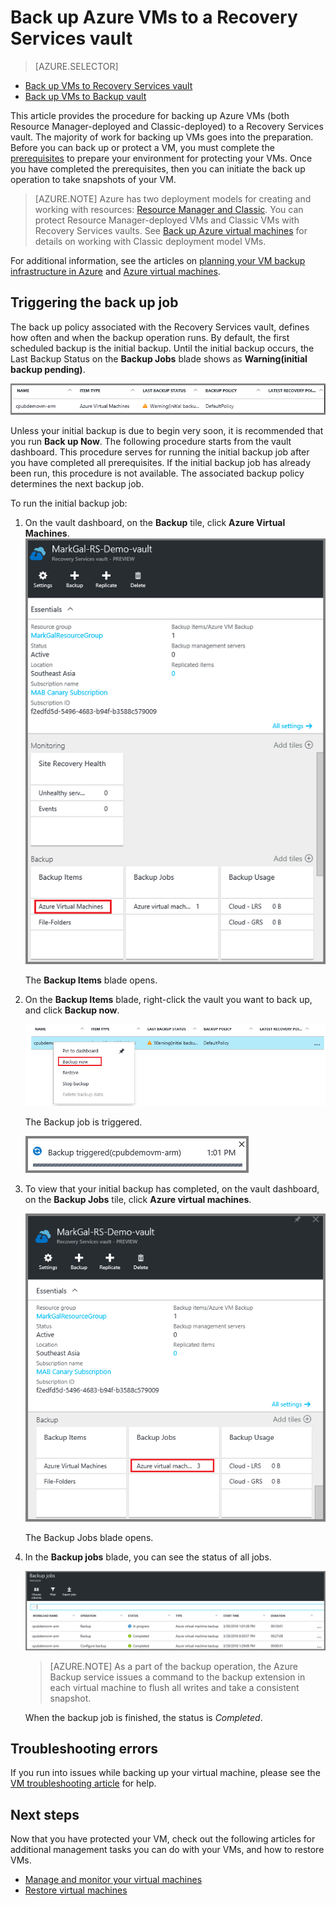 <!-- not suitable for Mooncake -->

<properties
	pageTitle="Back up Azure VMs to a Recovery Services vault | Azure"
	description="Discover, register, and back up Azure virtual machines to a recovery services vault with these procedures for Azure virtual machine backup."
	services="backup"
	documentationCenter=""
	authors="markgalioto"
	manager="cfreeman"
	editor=""
	keywords="virtual machine backup; back up virtual machine; backup and disaster recovery; arm vm backup"/>

<tags
	ms.service="backup"
	ms.date="07/29/2016"
	wacn.date=""/>


# Back up Azure VMs to a Recovery Services vault

> [AZURE.SELECTOR]
- [Back up VMs to Recovery Services vault](/documentation/articles/backup-azure-arm-vms/)
- [Back up VMs to Backup vault](/documentation/articles/backup-azure-vms/)

This article provides the procedure for backing up Azure VMs (both Resource Manager-deployed and Classic-deployed) to a Recovery Services vault. The majority of work for backing up VMs goes into the preparation. Before you can back up or protect a VM, you must complete the [prerequisites](/documentation/articles/backup-azure-arm-vms-prepare/) to prepare your environment for protecting your VMs. Once you have completed the prerequisites, then you can initiate the back up operation to take snapshots of your VM.

>[AZURE.NOTE] Azure has two deployment models for creating and working with resources: [Resource Manager and Classic](/documentation/articles/resource-manager-deployment-model/). You can protect Resource Manager-deployed VMs and Classic VMs with Recovery Services vaults. See [Back up Azure virtual machines](/documentation/articles/backup-azure-vms/) for details on working with Classic deployment model VMs.

For additional information, see the articles on [planning your VM backup infrastructure in Azure](/documentation/articles/backup-azure-vms-introduction/) and [Azure virtual machines](/documentation/services/virtual-machines/).

## Triggering the back up job

The back up policy associated with the Recovery Services vault, defines how often and when the backup operation runs. By default, the first scheduled backup is the initial backup. Until the initial backup occurs, the Last Backup Status on the **Backup Jobs** blade shows as **Warning(initial backup pending)**.

![Backup pending](./media/backup-azure-vms-first-look-arm/initial-backup-not-run.png)

Unless your initial backup is due to begin very soon, it is recommended that you run **Back up Now**. The following procedure starts from the vault dashboard. This procedure serves for running the initial backup job after you have completed all prerequisites. If the initial backup job has already been run, this procedure is not available. The associated backup policy determines the next backup job.  

To run the initial backup job:

1. On the vault dashboard, on the **Backup** tile, click **Azure Virtual Machines**. <br/>
    ![Settings icon](./media/backup-azure-vms-first-look-arm/rs-vault-in-dashboard-backup-vms.png)

    The **Backup Items** blade opens.

2. On the **Backup Items** blade, right-click the vault you want to back up, and click **Backup now**.

    ![Settings icon](./media/backup-azure-vms-first-look-arm/back-up-now.png)

    The Backup job is triggered. <br/>

    ![Backup job triggered](./media/backup-azure-vms-first-look-arm/backup-triggered.png)

3. To view that your initial backup has completed, on the vault dashboard, on the **Backup Jobs** tile, click **Azure virtual machines**.

    ![Backup Jobs tile](./media/backup-azure-vms-first-look-arm/open-backup-jobs.png)

    The Backup Jobs blade opens.

4. In the **Backup jobs** blade, you can see the status of all jobs.

    ![Backup Jobs tile](./media/backup-azure-vms-first-look-arm/backup-jobs-in-jobs-view.png)

    >[AZURE.NOTE] As a part of the backup operation, the Azure Backup service issues a command to the backup extension in each virtual machine to flush all writes and take a consistent snapshot.

    When the backup job is finished, the status is *Completed*.


## Troubleshooting errors
If you run into issues while backing up your virtual machine, please see the [VM troubleshooting article](/documentation/articles/backup-azure-vms-troubleshoot/) for help.

## Next steps

Now that you have protected your VM, check out the following articles for additional management tasks  you can do with your VMs, and how to restore VMs.

- [Manage and monitor your virtual machines](/documentation/articles/backup-azure-manage-vms/)
- [Restore virtual machines](/documentation/articles/backup-azure-arm-restore-vms/)

